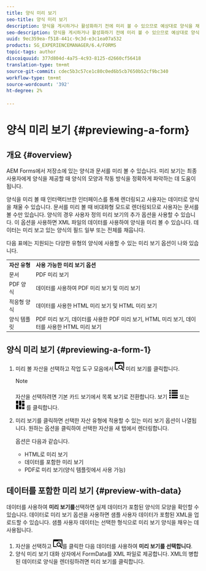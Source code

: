 ```yaml
---
title: 양식 미리 보기
seo-title: 양식 미리 보기
description: 양식을 게시하거나 활성화하기 전에 미리 볼 수 있으므로 예상대로 양식을 채울 수 있습니다. 미리 보기 옵션은 지원되는 양식 유형에 따라 다를 수 있습니다.
seo-description: 양식을 게시하거나 활성화하기 전에 미리 볼 수 있으므로 예상대로 양식을 채울 수 있습니다. 미리 보기 옵션은 지원되는 양식 유형에 따라 다를 수 있습니다.
uuid: 9ec359ea-f518-441c-9c3d-e3c1ea07a532
products: SG_EXPERIENCEMANAGER/6.4/FORMS
topic-tags: author
discoiquuid: 377d804d-4a75-4c93-8125-d2660cf56418
translation-type: tm+mt
source-git-commit: cdec5b3c57ce1c80c0ed6b5cb7650b52cf9bc340
workflow-type: tm+mt
source-wordcount: '392'
ht-degree: 2%

---
```



# 양식 미리 보기 {#previewing-a-form}

## 개요 {#overview}

AEM Forms에서 저장소에 있는 양식과 문서를 미리 볼 수 있습니다. 미리 보기는 최종 사용자에게 양식을 제공할 때 양식의 모양과 작동 방식을 정확하게 파악하는 데 도움이 됩니다.

양식을 미리 볼 때 인터랙티브한 인터페이스를 통해 렌더링되고 사용자는 데이터로 양식을 채울 수 있습니다. 문서를 미리 볼 때 비대화형 모드로 렌더링되므로 사용자는 문서를 볼 수만 있습니다. 양식의 경우 사용자 정의 미리 보기의 추가 옵션을 사용할 수 있습니다. 이 옵션을 사용하면 XML 파일의 데이터를 사용하여 양식을 미리 볼 수 있습니다. 데이터는 미리 보고 있는 양식의 필드 일부 또는 전체를 채웁니다.

다음 표에는 지원되는 다양한 유형의 양식에 사용할 수 있는 미리 보기 옵션이 나와 있습니다.

<table> 
 <tbody>
  <tr>
   <td><strong>자산 유형</strong><br /> </td> 
   <td><strong>사용 가능한 미리 보기 옵션</strong><br /> </td> 
  </tr>
  <tr>
   <td>문서</td> 
   <td>PDF 미리 보기</td> 
  </tr>
  <tr>
   <td>PDF 양식</td> 
   <td>데이터를 사용하여 PDF 미리 보기 및 미리 보기<br /> </td> 
  </tr>
  <tr>
   <td>적응형 양식</td> 
   <td>데이터를 사용한 HTML 미리 보기 및 HTML 미리 보기</td> 
  </tr>
  <tr>
   <td>양식 템플릿</td> 
   <td>PDF 미리 보기, 데이터를 사용한 PDF 미리 보기, HTML 미리 보기, 데이터를 사용한 HTML 미리 보기<br /> </td> 
  </tr>
 </tbody>
</table>

## 양식 미리 보기 {#previewing-a-form-1}

1. 미리 볼 자산을 선택하고 작업 도구 모음에서 ![aem6forms_preview](assets/aem6forms_preview.png) 미리 보기를 클릭합니다.

   >[!NOTE]
   >
   >자산을 선택하려면 기본 카드 보기에서 목록 보기로 전환합니다. 보기 ![를 전환하려면 aem6forms_viewlist](assets/aem6forms_viewlist.png) 또는 ![aem6forms_viewcard](assets/aem6forms_viewcard.png) 를 클릭합니다.

1. 미리 보기를 클릭하면 선택한 자산 유형에 적용할 수 있는 미리 보기 옵션이 나열됩니다. 원하는 옵션을 클릭하여 선택한 자산을 새 탭에서 렌더링합니다.

   옵션은 다음과 같습니다.

   * HTML로 미리 보기
   * 데이터를 포함한 미리 보기
   * PDF로 미리 보기(양식 템플릿에서 사용 가능)

## 데이터를 포함한 미리 보기 {#preview-with-data}

데이터를 사용하여 **미리 보기를**&#x200B;선택하면 실제 데이터가 포함된 양식의 모양을 확인할 수 있습니다. 데이터로 미리 보기 옵션을 사용하면 샘플 사용자 데이터가 포함된 XML을 업로드할 수 있습니다. 샘플 사용자 데이터는 선택한 형식으로 미리 보기 양식을 채우는 데 사용됩니다.

1. 자산을 선택하고 ![aem6forms_preview](assets/aem6forms_preview.png)를 클릭한 다음 데이터를 사용하여 **미리 보기를 선택합니다**.
1. 양식 미리 보기 대화 상자에서 FormData를 XML 파일로 제공합니다. XML의 병합된 데이터로 양식을 렌더링하려면 미리 보기를 클릭합니다.

